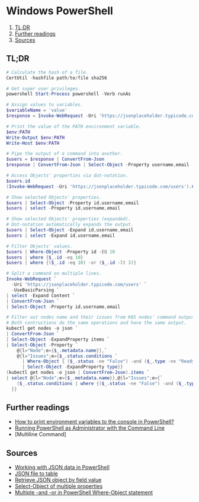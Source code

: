 # Windows PowerShell <!-- omit in toc -->

1. [TL;DR](#tldr)
2. [Further readings](#further-readings)
3. [Sources](#sources)

## TL;DR

```powershell
# Calculate the hash of a file.
CertUtil -hashfile path/to/file sha256

# Get super user privileges.
powershell Start-Process powershell -Verb runAs

# Assign values to variables.
$variableName = 'value'
$response = Invoke-WebRequest -Uri 'https://jsonplaceholder.typicode.com/users'

# Print the value of the PATH environment variable.
$env:PATH
Write-Output $env:PATH
Write-Host $env:PATH

# Pipe the output of a command into another.
$users = $response | ConvertFrom-Json
$response | ConvertFrom-Json | Select-Object -Property username,email

# Access Objects' properties via dot-notation.
$users.id
(Invoke-WebRequest -Uri 'https://jsonplaceholder.typicode.com/users').Content

# Show selected Objects' properties.
$users | Select-Object -Property id,username,email
$users | select -Property id,username,email

# Show selected Objects' properties (expanded).
# Dot-notation automatically expands the output.
$users | Select-Object -Expand id,username,email
$users | select -Expand id,username,email

# Filter Objects' values.
$users | Where-Object -Property id -EQ 10
$users | where {$_.id -eq 10}
$users | where {($_.id -eq 10) -or ($_.id -lt 3)}

# Split a command on multiple lines.
Invoke-WebRequest `
  -Uri 'https://jsonplaceholder.typicode.com/users' `
  -UseBasicParsing `
| select -Expand Content `
| ConvertFrom-Json `
| Select-Object -Property id,username,email

# Filter out nodes name and their issues from K8S nodes' command output.
# Both contructions do the same operations and have the same output.
kubectl get nodes -o json `
| ConvertFrom-Json `
| Select-Object -ExpandProperty items `
| Select-Object -Property `
    @{l="Node";e={$_.metadata.name}},`
    @{l="Issues";e={$_.status.conditions `
      | Where-Object { ($_.status -ne "False") -and ($_.type -ne "Ready") } `
      | Select-Object -ExpandProperty type}}
(kubectl get nodes -o json | ConvertFrom-Json).items `
| select @{l="Node";e={$_.metadata.name}},@{l="Issues";e={`
    ($_.status.conditions | where {($_.status -ne "False") -and ($_.type -ne "Ready")}).type`
  }}
```

## Further readings

- [How to print environment variables to the console in PowerShell?]
- [Running PowerShell as Administrator with the Command Line]
- [Multiline Command]

## Sources

- [Working with JSON data in PowerShell]
- [JSON file to table]
- [Retrieve JSON object by field value]
- [Select-Object of multiple properties]
- [Multiple -and -or in PowerShell Where-Object statement]

[how to print environment variables to the console in powershell?]: https://stackoverflow.com/questions/50861082/how-to-print-environment-variables-to-the-console-in-powershell#50861113
[json file to table]: https://stackoverflow.com/questions/31415158/powershell-json-file-to-table#31415897
[multiline commands]: https://shellgeek.com/powershell-multiline-command/
[multiple -and -or in powershell where-object statement]: https://stackoverflow.com/questions/24682939/multiple-and-or-in-powershell-where-object-statement#24683254
[retrieve json object by field value]: https://stackoverflow.com/questions/16575419/powershell-retrieve-json-object-by-field-value#16580887
[running powershell as administrator with the command line]: https://adamtheautomator.com/powershell-run-as-administrator/
[select-object of multiple properties]: https://stackoverflow.com/questions/44142738/select-object-of-multiple-properties#44142777
[working with json data in powershell]: https://devblogs.microsoft.com/scripting/working-with-json-data-in-powershell/
